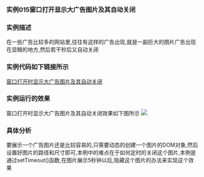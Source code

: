 ### 实例015窗口打开显示大广告图片及其自动关闭

### 实例描述
在一些广告比较多的网站里,往往有这样的广告出现,就是一副巨大的图片广告出现在显眼的地方,然后若干秒后又自动关闭

### 实例代码如下链接所示
[窗口打开时显示大广告图片及其自动关闭](窗口打开时显示大广告图片及其自动关闭.html)

### 实例运行的效果
窗口打开时显示大广告图片及其自动关闭效果如下图所示
![](http://i.imgur.com/h5X55HF.gif)

### 具体分析
要展示一个广告图片还是比较容易的,只需要动态的创建一个图片的DOM对象,然后设置好图片的路径和尺寸即可,本例中的难点在于如何定时的关闭这个图片,本例是通过setTimeout()函数,在图片展示5秒钟以后,隐藏这个图片的办法来实现这个效果